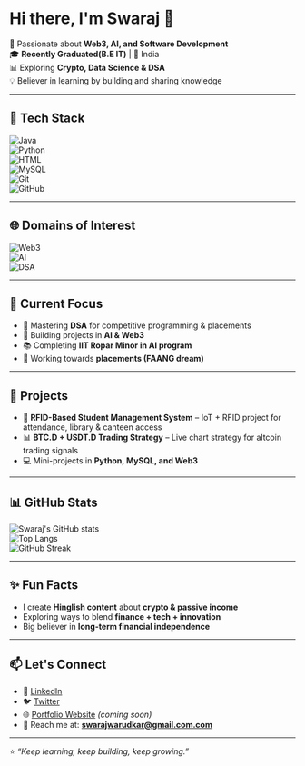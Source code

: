 # Hi there, I'm Swaraj 👋  

🚀 Passionate about **Web3, AI, and Software Development**  
🎓  **Recently Graduated(B.E IT)** | 📍 India  
📊 Exploring **Crypto, Data Science & DSA**  
💡 Believer in learning by building and sharing knowledge  

---

## 🔧 Tech Stack  

![Java](https://img.shields.io/badge/Java-ED8B00?style=for-the-badge&logo=openjdk&logoColor=white)  
![Python](https://img.shields.io/badge/Python-3776AB?style=for-the-badge&logo=python&logoColor=white)  
![HTML](https://img.shields.io/badge/HTML5-E34F26?style=for-the-badge&logo=html5&logoColor=white)  
![MySQL](https://img.shields.io/badge/MySQL-4479A1?style=for-the-badge&logo=mysql&logoColor=white)  
![Git](https://img.shields.io/badge/Git-F05032?style=for-the-badge&logo=git&logoColor=white)  
![GitHub](https://img.shields.io/badge/GitHub-181717?style=for-the-badge&logo=github&logoColor=white)  

---

## 🌐 Domains of Interest  

![Web3](https://img.shields.io/badge/Web3-121D33?style=for-the-badge&logo=ethereum&logoColor=white)  
![AI](https://img.shields.io/badge/Artificial%20Intelligence-FF6F00?style=for-the-badge&logo=tensorflow&logoColor=white)  
![DSA](https://img.shields.io/badge/Data%20Structures%20&%20Algorithms-02569B?style=for-the-badge&logo=c&logoColor=white)  

---

## 📌 Current Focus
- 🧠 Mastering **DSA** for competitive programming & placements  
- 🤖 Building projects in **AI & Web3**  
- 📚 Completing **IIT Ropar Minor in AI program**  
- 🎯 Working towards **placements (FAANG dream)**  

---

## 🌱 Projects
- 🔗 **RFID-Based Student Management System** – IoT + RFID project for attendance, library & canteen access  
- 📊 **BTC.D + USDT.D Trading Strategy** – Live chart strategy for altcoin trading signals  
- 💻 Mini-projects in **Python, MySQL, and Web3**  

---

## 📊 GitHub Stats  

![Swaraj's GitHub stats](https://github-readme-stats.vercel.app/api?username=YOUR_GITHUB_USERNAME&show_icons=true&theme=tokyonight)  
![Top Langs](https://github-readme-stats.vercel.app/api/top-langs/?username=YOUR_GITHUB_USERNAME&layout=compact&theme=tokyonight)  
![GitHub Streak](https://github-readme-streak-stats.herokuapp.com/?user=YOUR_GITHUB_USERNAME&theme=tokyonight)  

---

## ✨ Fun Facts
- I create **Hinglish content** about **crypto & passive income**  
- Exploring ways to blend **finance + tech + innovation**  
- Big believer in **long-term financial independence**  

---

## 📫 Let's Connect
- 💼 [LinkedIn]((https://www.linkedin.com/in/swaraj-warudkar-jain-56606821b/))  
- 🐦 [Twitter]((https://x.com/swaraj_warudkar))  
- 🌐 [Portfolio Website](https://github.com/) *(coming soon)*  
- 📧 Reach me at: **swarajwarudkar@gmail.com.com**  

---

⭐️ *“Keep learning, keep building, keep growing.”*  


<!---
Swaraj-90/Swaraj-90 is a ✨ special ✨ repository because its `README.md` (this file) appears on your GitHub profile.
You can click the Preview link to take a look at your changes.
--->
